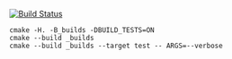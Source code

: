 [![Build Status](https://travis-ci.org/obscene3190/queue.svg?branch=master)](https://travis-ci.org/obscene3190/queue)

```
cmake -H. -B_builds -DBUILD_TESTS=ON
cmake --build _builds
cmake --build _builds --target test -- ARGS=--verbose
```
